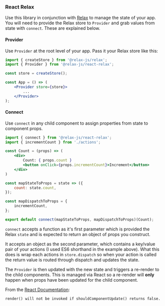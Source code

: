 ### React Relax
Use this library in conjunction with [Relax](https://github.com/relax-js/relax) to manage the state of your app. You will need to provide the Relax store to `Provider` and grab values from state with `connect`. These are explained below.

#### Provider
Use `Provider` at the root level of your app. Pass it your Relax store like this:
```jsx
import { createStore } from '@relax-js/relax';
import { Provider } from '@relax-js/react-relax';

const store = createStore();

const App = () => (
    <Provider store={store}>
        ...
    </Provider>
);
```

#### Connect
Use `connect` in any child component to assign properties from state to component props.
```jsx
import { connect } from '@relax-js/react-relax';
import { incrementCount } from './actions';

const Count = (props) => (
    <div>
        Count: { props.count }
        <button onClick={props.incrementCount}>Increment</button>
    </div>
)

const mapStateToProps = state => ({
    count: state.count,
});

const mapDispatchToProps = {
    incrementCount,
};

export default connect(mapStateToProps, mapDispatchToProps)(Count);
```
`connect` accepts a function as it's first parameter which is provided the Relax `state` and is expected to return an object of props you construct.

It accepts an object as the second parameter, which contains a key/value pair of your actions (I used ES6 shorthand in the example above). What this does is wrap each actions in `store.dispatch` so when your action is called the return value is routed through dispatch and updates the state.

The `Provider` is then updated with the new state and triggers a re-render to the child components. This is managed via React so a re-render will **only** happen when props have been updated for the child component.

From the [React Documentation](https://reactjs.org/docs/react-component.html#render):
```
render() will not be invoked if shouldComponentUpdate() returns false.
```